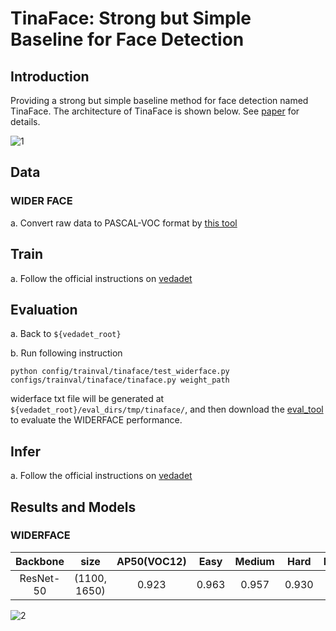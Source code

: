 # TinaFace: Strong but Simple Baseline for Face Detection

## Introduction
Providing a strong but simple baseline method for face detection named TinaFace. The architecture of TinaFace is shown below. See [paper](https://arxiv.org/abs/2011.13183) for details.

![1](./imgs/model.png)

## Data

### WIDER FACE
a. Convert raw data to PASCAL-VOC format by [this tool](https://github.com/akofman/wider-face-pascal-voc-annotations)

## Train
a. Follow the official instructions on [vedadet](https://github.com/Media-Smart/vedadet) 

## Evaluation
a. Back to `${vedadet_root}`

b. Run following instruction
```shell
python config/trainval/tinaface/test_widerface.py configs/trainval/tinaface/tinaface.py weight_path
```
widerface txt file will be generated at `${vedadet_root}/eval_dirs/tmp/tinaface/`, and then download the [eval_tool](http://mmlab.ie.cuhk.edu.hk/projects/WIDERFace/support/eval_script/eval_tools.zip) to evaluate the WIDERFACE performance.

## Infer
a. Follow the official instructions on [vedadet](https://github.com/Media-Smart/vedadet) 

## Results and Models

### WIDERFACE

| Backbone  |  size  | AP50(VOC12) | Easy | Medium | Hard | Download |
|:---------:|:-------:|:-------:|:--------:|:--------------:|:------:|:--------:|
| ResNet-50 | (1100, 1650) |   0.923   | 0.963  |  0.957   |  0.930  | [model](https://drive.google.com/file/d/1zU738coEVDBkLBUa4hvJUucL7dcSBT7v/view?usp=sharing) |

![2](./imgs/results.png)

